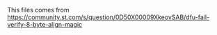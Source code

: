 This files comes from https://community.st.com/s/question/0D50X00009XkeovSAB/dfu-fail-verify-8-byte-align-magic